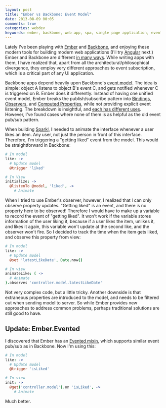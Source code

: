 ```yaml
---
layout: post
title: "Ember vs Backbone: Event Model"
date: 2013-08-09 00:05
comments: true
categories: webdev
keywords: ember, backbone, web app, spa, single page application, event, event model, publish/subscribe
---
```


Lately I've been playing with [Ember](http://emberjs.com/) and [Backbone](http://backbonejs.org/), and enjoying these modern tools for building modern web applications (I'll try [Angular](http://angularjs.org/) next.) Ember and Backbone are different [in many ways](http://smus.com/backbone-and-ember/). While writing apps with them, I have realized that, apart from all the architectural/philosophical divergence, they employ very different approaches to event subscription, which is a critical part of any UI application.

<!-- more -->

Backbone apps depend heavily upon Backbone's [event model](http://backbonejs.org/#Events). The idea is simple: object A listens to object B's event C, and gets notified whenever C is triggered on B. Ember does it differently. Instead of having one unified event model, Ember breaks the publish/subscribe pattern into [Bindings](http://emberjs.com/guides/object-model/bindings/), [Observers](http://emberjs.com/guides/object-model/observers/), and [Computed Properties](http://emberjs.com/guides/object-model/computed-properties/), while not providing explicit event listening. The breakdown is insightful, and [each has different uses](http://emberjs.com/guides/object-model/what-do-i-use-when/). However, I've found cases where none of them is as helpful as the old event pub/sub pattern.

When building [Sparkl](http://www.sparkl.us), I needed to animate the interface whenever a user likes an item. Any user, not just the person in front of this interface. Therefore, I'm triggering a "getting liked" event from the model. This would be straightforward in Backbone:

``` coffeescript
# In model
like: ->
  # Update model
  @trigger 'liked'

# In View
initialize: ->
  @listenTo @model, 'liked', ->
    # Animate
```

When I tried to use Ember's observer, however, I realized that I can only observe property updates. "Getting liked" is an event, and there is no property here to be observed! Therefore I would have to make up a variable to record the event of "getting liked". It won't work if the variable stores information of the user liking it, because if a user likes the item, unlikes it, and likes it again, this variable won't update at the second like, and the observer won't fire. So I decided to track the time when the item gets liked, and observe this property from view:

``` coffeescript
# In model
like: ->
  # Update model
  @set 'latestLikeDate', Date.now()

# In view
animateLike: ( ->
  # Animate
).observes 'controller.model.latestLikeDate'
```

Not very complex code, but a little tricky. Another downside is that extraneous properties are introduced to the model, and needs to be filtered out when sending model to server. So while Ember provides new approaches to address common problems, perhaps traditional solutions are still good to have.

## Update: Ember.Evented

I discovered that Ember has an [Evented mixin](https://github.com/emberjs/ember.js/blob/v1.0.0-rc.6/packages/ember-runtime/lib/mixins/evented.js), which supports similar event pub/sub as in Backbone. Now I'm using this:

``` coffeescript
# In model
like: ->
  # Update model
  @trigger 'isLiked'

# In view
init: ->
  @get('controller.model').on 'isLiked', ->
    # Animate
```

Much better.
